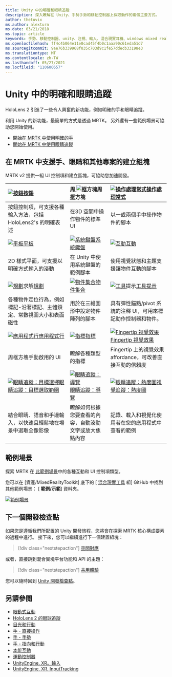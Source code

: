 ```yaml
---
title: Unity 中的明確和眼睛追蹤
description: 深入瞭解在 Unity、手勢手勢和移動控制器上採取動作的兩個主要方式。
author: thetuvix
ms.author: alexturn
ms.date: 03/21/2018
ms.topic: article
keywords: 手勢、移動控制器、unity、注視、輸入、混合現實耳機、windows mixed reality 耳機、虛擬實境耳機、MRTK、混合現實工具組
ms.openlocfilehash: ff4c4b064e11e0cad45f4b0c1aaa90c61eda51d7
ms.sourcegitcommit: 9ae76b339968f035c703d9c1fe57ddecb33198e3
ms.translationtype: MT
ms.contentlocale: zh-TW
ms.lasthandoff: 05/27/2021
ms.locfileid: "110600657"
---
```

# <a name="articulated-hand-and-eye-tracking-in-unity"></a>Unity 中的明確和眼睛追蹤

HoloLens 2 引進了一些令人興奮的新功能，例如明確的手和眼睛追蹤。

利用 Unity 的新功能，最簡單的方式是透過 MRTK。 另外還有一些範例場景可協助您開始使用。

* [開始在 MRTK 中使用明確的手](/windows/mixed-reality/mrtk-unity/features/input/hand-tracking)
* [開始在 MRTK 中使用眼睛追蹤](/windows/mixed-reality/mrtk-unity/features/input/eye-tracking/eye-tracking-main)

## <a name="building-blocks-supporting-hands-eyes-and-others-in-mrtk"></a>在 MRTK 中支援手、眼睛和其他專案的建立組塊

MRTK v2 提供一組 UI 控制項和建立區塊，可協助您加速開發。

|  [ ![ 按鈕](images/MRTK_Button_Main.png)](/windows/mixed-reality/mrtk-unity/features/ux-building-blocks/button)[按鈕](/windows/mixed-reality/mrtk-unity/features/ux-building-blocks/button) | 周[ ![ 框](images/MRTK_BoundingBox_Main.png)](/windows/mixed-reality/mrtk-unity/features/ux-building-blocks/bounding-box)方塊周[框](/windows/mixed-reality/mrtk-unity/features/ux-building-blocks/bounding-box)方塊 | [ ![ 操作處理常式](images/MRTK_Manipulation_Main.png)](/windows/mixed-reality/mrtk-unity/features/ux-building-blocks/manipulation-handler)[操作處理常式](/windows/mixed-reality/mrtk-unity/features/ux-building-blocks/manipulation-handler) |
|:--- | :--- | :--- |
| 按鈕控制項，可支援各種輸入方法，包括 HoloLens2's 的明確表述 | 在3D 空間中操作物件的標準 UI | 以一或兩個手中操作物件的腳本 |
|  [ ![ 平板](images/MRTK_Slate_Main.png)](/windows/mixed-reality/mrtk-unity/features/ux-building-blocks/slate)[平板](/windows/mixed-reality/mrtk-unity/features/ux-building-blocks/slate) | [ ![ 系統鍵盤](images/MRTK_SystemKeyboard_Main.png)](/windows/mixed-reality/mrtk-unity/features/ux-building-blocks/system-keyboard)[系統鍵盤](/windows/mixed-reality/mrtk-unity/features/ux-building-blocks/system-keyboard) | [ ![ 互動](images/InteractableExamples.png)](/windows/mixed-reality/mrtk-unity/features/ux-building-blocks/interactable)[互動](/windows/mixed-reality/mrtk-unity/features/ux-building-blocks/interactable) |
| 2D 樣式平面，可支援以明確方式輸入的滾動 | 在 Unity 中使用系統鍵盤的範例腳本  | 使用視覺狀態和主題支援讓物件互動的腳本 |
|  [ ![ 規劃](images/MRTK_Solver_Main.png)](/windows/mixed-reality/mrtk-unity/features/ux-building-blocks/solvers/solver)求解[規劃](/windows/mixed-reality/mrtk-unity/features/ux-building-blocks/solvers/solver) | [ ![ 物件集合](images/MRTK_ObjectCollection_Main.png)](/windows/mixed-reality/mrtk-unity/features/ux-building-blocks/object-collection)[物件集合](/windows/mixed-reality/mrtk-unity/features/ux-building-blocks/object-collection) | [ ![ 工具](images/MRTK_Tooltip_Main.png)](/windows/mixed-reality/mrtk-unity/features/ux-building-blocks/tooltip)提示[工具提示](/windows/mixed-reality/mrtk-unity/features/ux-building-blocks/tooltip) |
| 各種物件定位行為，例如標記-沿著標記、主體鎖定、常數視圖大小和表面磁性 | 用於在三維圖形中設定物件陣列的腳本 | 具有彈性錨點/pivot 系統的注釋 UI，可用來標記動作控制器和物件。 |
|  [ ![ 應用程式行](images/MRTK_AppBar_Main.png)](/windows/mixed-reality/mrtk-unity/features/ux-building-blocks/app-bar)[應用程式行](/windows/mixed-reality/mrtk-unity/features/ux-building-blocks/app-bar) | [ ![ 指標](images/MRTK_Pointer_Main.png)](/windows/mixed-reality/mrtk-unity/features/input/pointers)[指標](/windows/mixed-reality/mrtk-unity/features/input/pointers) | [ ![ Fingertip 視覺效果](images/MRTK_FingertipVisualization_Main.png)](/windows/mixed-reality/mrtk-unity/features/ux-building-blocks/fingertip-visualization) [Fingertip 視覺效果](/windows/mixed-reality/mrtk-unity/features/ux-building-blocks/fingertip-visualization) |
| 周框方塊手動啟用的 UI | 瞭解各種類型的指標 | Fingertip 上的視覺效果 affordance，可改善直接互動的信賴度 |
|  [ ![ 眼睛追蹤：目標選擇](images/mrtk_et_targetselect.png)](/windows/mixed-reality/mrtk-unity/features/input/eye-tracking/eye-tracking-target-selection)[眼睛追蹤：目標選取範圍](/windows/mixed-reality/mrtk-unity/features/input/eye-tracking/eye-tracking-target-selection) | [ ![ 眼睛追蹤：導覽](images/mrtk_et_navigation.png)](/windows/mixed-reality/mrtk-unity/features/input/eye-tracking/eye-tracking-navigation)[眼睛追蹤：導覽](/windows/mixed-reality/mrtk-unity/features/input/eye-tracking/eye-tracking-navigation) | [ ![ 眼睛追蹤：熱度圖](images/mrtk_et_heatmaps.png)](https://microsoft.github.io/MixedRealityToolkit-Unity/Documentation/EyeTracking/EyeTracking_Visualization.html)[視覺追蹤：熱度圖](https://microsoft.github.io/MixedRealityToolkit-Unity/Documentation/EyeTracking/EyeTracking_Visualization.html) |
| 結合眼睛、語音和手邊輸入，以快速且輕鬆地在場景中選取全像影像 | 瞭解如何根據您要查看的內容，自動滾動文字或放大焦點內容| 記錄、載入和視覺化使用者在您的應用程式中查看的範例 |

## <a name="example-scenes"></a>範例場景

探索 MRTK 在 [此範例場景](https://microsoft.github.io/MixedRealityToolkit-Unity/Documentation/README_HandInteractionExamples.html)中的各種互動和 UI 控制項類型。

您可以在 [資產/MixedRealityToolkit] 底下的 [ [混合現實工具](https://github.com/Microsoft/MixedRealityToolkit-Unity) 組] GitHub 中找到其他範例場景： [ **範例/示範**] 資料夾。

[![範例場景](images/MRTK_Examples.png)](/windows/mixed-reality/mrtk-unity/features/example-scenes/hand-interaction-examples)

## <a name="next-development-checkpoint"></a>下一個開發檢查點

如果您是遵循我們所配置的 Unity 開發旅程，您將會在探索 MRTK 核心構成要素的過程中進行。 接下來，您可以繼續進行下一個建置組塊：

> [!div class="nextstepaction"]
> [空間對應](spatial-mapping-in-unity.md)

或者，直接跳到混合實境平台功能和 API 的主題：

> [!div class="nextstepaction"]
> [共用體驗](shared-experiences-in-unity.md)

您可以隨時回到 [Unity 開發檢查點](unity-development-overview.md#2-core-building-blocks)。

## <a name="see-also"></a>另請參閱

* [眼動式互動](../../design/eye-gaze-interaction.md)
* [HoloLens 2 的眼球追蹤](../../design/eye-tracking.md)
* [目光和行動](../../design/gaze-and-commit.md)
* [手 - 直接操作](../../design/direct-manipulation.md)
* [手 - 手勢](../../design/gaze-and-commit.md#composite-gestures)
* [手 - 指向和行動](../../design/point-and-commit.md)
* [本能互動](../../design/interaction-fundamentals.md)
* [運動控制器](../../design/motion-controllers.md)
* [UnityEngine. XR。輸入](https://docs.unity3d.com/ScriptReference/XR.WSA.Input.InteractionManager.html)
* [UnityEngine. XR. InputTracking](https://docs.unity3d.com/ScriptReference/XR.InputTracking.html)